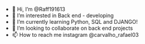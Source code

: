 - 👋 Hi, I’m @Raff191613
- 👀 I’m interested in Back end - developing 
- 🌱 I’m currently learning Python, SQL and DJANGO!
- 💞️ I’m looking to collaborate on back end projects 
- 📫 How to reach me instagram @carvalho_rafael03



